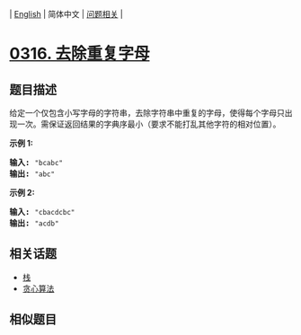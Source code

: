 
| [English](README_EN.md) | 简体中文 | [问题相关](QUESTION.md) |
# [0316. 去除重复字母](https://leetcode-cn.com/problems/remove-duplicate-letters/)
## 题目描述
<p>给定一个仅包含小写字母的字符串，去除字符串中重复的字母，使得每个字母只出现一次。需保证返回结果的字典序最小（要求不能打乱其他字符的相对位置）。</p>

<p><strong>示例 1:</strong></p>

<pre><strong>输入:</strong> <code>&quot;bcabc&quot;</code>
<strong>输出:</strong> <code>&quot;abc&quot;</code>
</pre>

<p><strong>示例 2:</strong></p>

<pre><strong>输入:</strong> <code>&quot;cbacdcbc&quot;</code>
<strong>输出:</strong> <code>&quot;acdb&quot;</code></pre>

## 相关话题
- [栈](https://leetcode-cn.com/tag/stack)
- [贪心算法](https://leetcode-cn.com/tag/greedy)
## 相似题目

